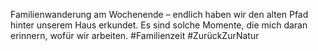 Familienwanderung am Wochenende – endlich haben wir den alten Pfad hinter unserem Haus erkundet. Es sind solche Momente, die mich daran erinnern, wofür wir arbeiten. #Familienzeit #ZurückZurNatur
